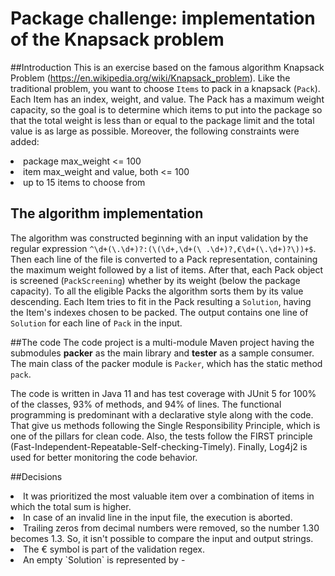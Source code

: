 # Package challenge: implementation of the Knapsack problem

##Introduction
This is an exercise based on the famous algorithm Knapsack Problem (https://en.wikipedia.org/wiki/Knapsack_problem).
Like the traditional problem, you want to choose `Items` to pack in a knapsack (`Pack`). Each Item has an index, weight, and value. The Pack has a maximum weight capacity, so the goal is to determine which items to put into the package so that the total weight is less than or equal to the package limit and the total value is as large as possible. 
Moreover, the following constraints were added: <br>
<li> package max_weight <= 100
<li> item max_weight and value, both <= 100
<li> up to 15 items to choose from
<br>

## The algorithm implementation
The algorithm was constructed beginning with an input validation by the regular expression `^\d+(\.\d+)?:(\(\d+,\d+(\
.\d+)?,€\d+(\.\d+)?\))+$`. Then each line of the file is converted to a Pack representation, containing the maximum weight followed by a list of items. After that, each Pack object is screened (`PackScreening`) whether by its weight 
(below the package capacity). To all the eligible Packs the algorithm sorts them by its value descending. Each Item tries to fit in the Pack resulting a `Solution`, having the Item's indexes chosen to be packed. The output contains one line of `Solution` for each line of `Pack` in the input.

##The code
The code project is a multi-module Maven project having the submodules **packer** as the main library and **tester** as a 
sample consumer. The main class of the packer module is `Packer`, which has the static method `pack`.   

The code is written in Java 11 and has test coverage with JUnit 5 for 100% of the classes, 93% of methods, and 94% of lines. The functional programming is predominant with a declarative style along with the code. That give us methods following the Single Responsibility Principle, which is one of the pillars for clean code. Also, the tests follow the 
FIRST principle (Fast-Independent-Repeatable-Self-checking-Timely). Finally, Log4j2 is used for better monitoring the code behavior.

##Decisions
<li>It was prioritized the most valuable item over a combination of items in which the total sum is higher.
<li>In case of an invalid line in the input file, the execution is aborted.
<li>Trailing zeros from decimal numbers were removed, so the number 1.30 becomes 1.3. So, it isn't possible to compare the input and output strings.
<li>The € symbol is part of the validation regex.
<li>An empty `Solution` is represented by -